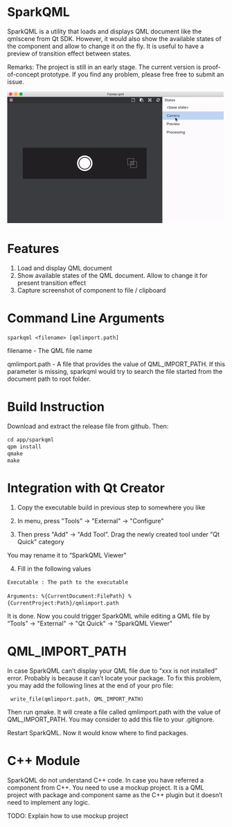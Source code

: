 # SparkQML

SparkQML is a utility that loads and displays QML document like the qmlscene from Qt SDK. 
However, it would also show the available states of the component and allow to change it on the fly. 
It is useful to have a preview of transition effect between states.

Remarks:  The project is still in an early stage. 
The current version is proof-of-concept prototype. 
If you find any problem, please free free to submit an issue.

![Screenshot](https://raw.githubusercontent.com/benlau/junkcode/master/docs/SparkQML.gif)

Features
========

 1. Load and display QML document
 2. Show available states of the QML document. Allow to change it for present transition effect
 3. Capture screenshot of component to file / clipboard

Command Line Arguments
======================

    sparkqml <filename> [qmlimport.path]

filename - The QML file name

qmlimport.path  - A file that provides the value of QML_IMPORT_PATH. If this parameter is missing, sparkqml would try to search the file started from the document path to root folder.

Build Instruction
=================

Download and extract the release file from github. Then:

```
cd app/sparkqml
qpm install
qmake
make
```


Integration with Qt Creator
============================

1) Copy the executable build in previous step to somewhere you like

2) In menu, press "Tools" -> "External" -> "Configure"

3) Then press "Add" -> "Add Tool". Drag the newly created tool under "Qt Quick" category

You may rename it to “SparkQML Viewer"

4) Fill in the following values

```
Executable : The path to the executable

Arguments: %{CurrentDocument:FilePath} %{CurrentProject:Path}/qmlimport.path
```

It is done. Now you could trigger SparkQML while editing a QML file by “Tools” -> "External" -> "Qt Quick" -> "SparkQML Viewer"

QML_IMPORT_PATH
==================

In case SparkQML can’t display your QML file due to “xxx is not installed” error. 
Probably is because it can’t locate your package. 
To fix this problem, you may add the following lines at the end of your pro file:

     write_file(qmlimport.path, QML_IMPORT_PATH)

Then run qmake.
It will create a file called qmlimport.path with the value of QML_IMPORT_PATH.
You may consider to add this file to your .gitignore.

Restart SparkQML. Now it would know where to find packages.

C++ Module
==========

SparkQML do not understand C++ code. 
In case you have referred a component from C++. 
You need to use a mockup project. 
It is a QML project with package and component same as the C++ plugin but it doesn’t need to implement any logic.

TODO: Explain how to use mockup project
